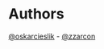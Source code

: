 # Authors 

[@oskarcieslik](https://github.com/oskarcieslik) - [@zzarcon](https://github.com/zzarcon)